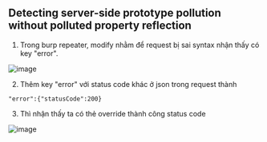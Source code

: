 ## Detecting server-side prototype pollution without polluted property reflection

1. Trong burp repeater, modify nhằm để request bị sai syntax nhận thấy có key "error".

![image](https://user-images.githubusercontent.com/80744099/231970870-f14066ba-add8-45c2-9729-9c03bcdde286.png)

2. Thêm key "error" với status code khác ở json trong request thành 
```
"error":{"statusCode":200}
```

3. Thì nhận thấy ta có thẻ override thành công status code

![image](https://user-images.githubusercontent.com/80744099/231971574-87397dae-0d31-44a1-a829-86201543d2c9.png)
